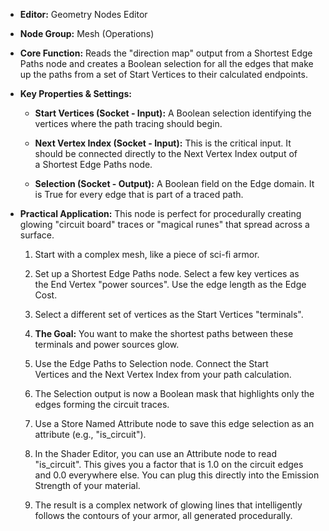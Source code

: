 - **Editor:** Geometry Nodes Editor
    
- **Node Group:** Mesh (Operations)
    
- **Core Function:** Reads the "direction map" output from a Shortest Edge Paths node and creates a Boolean selection for all the edges that make up the paths from a set of Start Vertices to their calculated endpoints.
    
- **Key Properties & Settings:**
    
    - **Start Vertices (Socket - Input):** A Boolean selection identifying the vertices where the path tracing should begin.
        
    - **Next Vertex Index (Socket - Input):** This is the critical input. It should be connected directly to the Next Vertex Index output of a Shortest Edge Paths node.
        
    - **Selection (Socket - Output):** A Boolean field on the Edge domain. It is True for every edge that is part of a traced path.
        
- **Practical Application:** This node is perfect for procedurally creating glowing "circuit board" traces or "magical runes" that spread across a surface.
    
    1. Start with a complex mesh, like a piece of sci-fi armor.
        
    2. Set up a Shortest Edge Paths node. Select a few key vertices as the End Vertex "power sources". Use the edge length as the Edge Cost.
        
    3. Select a different set of vertices as the Start Vertices "terminals".
        
    4. **The Goal:** You want to make the shortest paths between these terminals and power sources glow.
        
    5. Use the Edge Paths to Selection node. Connect the Start Vertices and the Next Vertex Index from your path calculation.
        
    6. The Selection output is now a Boolean mask that highlights only the edges forming the circuit traces.
        
    7. Use a Store Named Attribute node to save this edge selection as an attribute (e.g., "is_circuit").
        
    8. In the Shader Editor, you can use an Attribute node to read "is_circuit". This gives you a factor that is 1.0 on the circuit edges and 0.0 everywhere else. You can plug this directly into the Emission Strength of your material.
        
    9. The result is a complex network of glowing lines that intelligently follows the contours of your armor, all generated procedurally.